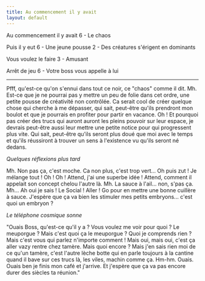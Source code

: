 ```yaml
---
title: Au commencement il y avait 
layout: default
---
```


Au commencement il y avait 
6 - Le chaos

Puis il y eut
6 - Une jeune pousse
2 - Des créatures s'érigent en dominants

Vous voulez le faire
3 - Amusant

Arrêt de jeu
6 - Votre boss vous appelle à lui

---

Pfff, qu'est-ce qu'on s'ennui dans tout ce noir, ce "chaos" comme il dit. Mh. Est-ce que je ne pourrai pas y mettre un peu de folie dans cet ordre, une petite pousse de créativité non contrôlée. Ca serait cool de créer quelque chose qui cherche à me dépasser, qui sait, peut-être qu'ils prendront mon boulot et que je pourrais en profiter pour partir en vacance. Oh ! Et pourquoi pas créer des trucs qui auront auront les pleins pouvoir sur leur espace, je devrais peut-être aussi leur mettre une petite notice pour qui progressent plus vite. Qui sait, peut-être qu'ils seront plus doué que moi avec le temps et qu'ils réussiront à trouver un sens à l'existence vu qu'ils seront né dedans.

*Quelques réflexions plus tard*

Mh. Non pas ça, c'est moche. Ca non plus, c'est trop vert... Oh puis zut ! Je mélange tout ! Oh ! Oh ! Attend, j'ai une superbe idée ! Attend, comment il appelait son concept chelou l'autre là. Mh. La sauce à l'ail... non, s'pas ça. Mh... Ah oui je sais ! Le Social ! Aller ! Go pour en mettre une bonne cuillère à sauce. J'espère que ça va bien les stimuler mes petits embryons... c'est quoi un embryon ?

*Le téléphone cosmique sonne*

"Ouais Boss, qu'est-ce qu'il y a ? Vous voulez me voir pour quoi ? Le meuporgue ? Mais c'est quoi ça le meuporgue ? Quoi je comprends rien ? Mais c'est vous qui parlez n'importe comment ! Mais oui, mais oui, c'est ça aller vazy rentre chez tamère. Mais quoi encore ? Mais j'en sais rien moi de ce qu'un tamère, c'est l'autre lèche botte qui en parle toujours à la cantine quand il bave sur ces trucs là, les viles, machin comme ça. Hm-hm. Ouais. Ouais ben je finis mon café et j'arrive. Et j'espère que ça va pas encore durer des siècles ta réunion."